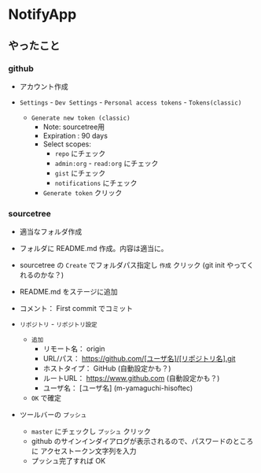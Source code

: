 # NotifyApp

## やったこと

### github

- アカウント作成

- `Settings` - `Dev Settings` - `Personal access tokens` - `Tokens(classic)`
    - `Generate new token (classic)`
        - Note: sourcetree用
        - Expiration : 90 days
        - Select scopes:
            - `repo` にチェック
            - `admin:org` - `read:org` にチェック
            - `gist` にチェック
            - `notifications` にチェック
        - `Generate token` クリック
        
### sourcetree

- 適当なフォルダ作成
- フォルダに README.md 作成。内容は適当に。
- sourcetree の `Create` でフォルダパス指定し `作成` クリック (git init やってくれるのかな？)

- README.md をステージに追加
- コメント： First commit でコミット
- `リポジトリ` - `リポジトリ設定`
    - `追加`
        - リモート名： origin
        - URL/パス： https://github.com/[ユーザ名]/[リポジトリ名].git
        - ホストタイプ： GitHub (自動設定かも？)
        - ルートURL： https://www.github.com (自動設定かも？)
        - ユーザ名： [ユーザ名] (m-yamaguchi-hisoftec)
    - `OK` で確定
- ツールバーの `プッシュ`
    - `master` にチェックし `プッシュ` クリック
    - github のサインインダイアログが表示されるので、パスワードのところに アクセストークン文字列を入力
    - プッシュ完了すれば OK
